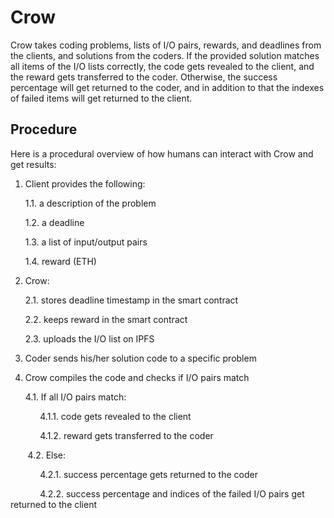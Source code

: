 # Crow

Crow takes coding problems, lists of I/O pairs, rewards, and deadlines from the clients, and solutions from the coders. If the provided solution matches all items of the I/O lists correctly, the code gets revealed to the client, and the reward gets transferred to the coder. Otherwise, the success percentage will get returned to the coder, and in addition to that the indexes of failed items will get returned to the client.

## Procedure

Here is a procedural overview of how humans can interact with Crow and get results:

1. Client provides the following:

    1.1. a description of the problem

    1.2. a deadline

    1.3. a list of input/output pairs

    1.4. reward (ETH)

2. Crow:

    2.1. stores deadline timestamp in the smart contract 

    2.2. keeps reward in the smart contract

    2.3. uploads the I/O list on IPFS

3. Coder sends his/her solution code to a specific problem

4. Crow compiles the code and checks if I/O pairs match

    4.1. If all I/O pairs match:

&nbsp;&nbsp;&nbsp;&nbsp;&nbsp;&nbsp;&nbsp;&nbsp;&nbsp;&nbsp;&nbsp;&nbsp;4.1.1. code gets revealed to the client

&nbsp;&nbsp;&nbsp;&nbsp;&nbsp;&nbsp;&nbsp;&nbsp;&nbsp;&nbsp;&nbsp;&nbsp;4.1.2. reward gets transferred to the coder

&nbsp;&nbsp;&nbsp;&nbsp;&nbsp;&nbsp;&nbsp;4.2. Else:

&nbsp;&nbsp;&nbsp;&nbsp;&nbsp;&nbsp;&nbsp;&nbsp;&nbsp;&nbsp;&nbsp;&nbsp;4.2.1. success percentage gets returned to the coder

&nbsp;&nbsp;&nbsp;&nbsp;&nbsp;&nbsp;&nbsp;&nbsp;&nbsp;&nbsp;&nbsp;&nbsp;4.2.2. success percentage and indices of the failed I/O pairs get returned to the client
